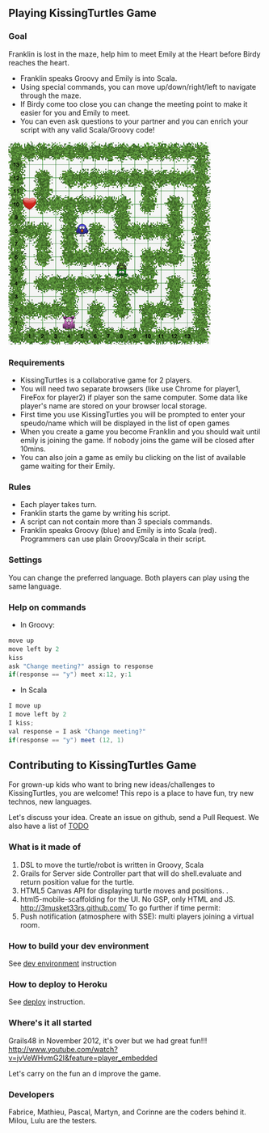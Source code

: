 ## Playing KissingTurtles Game

### Goal

Franklin is lost in the maze, help him to meet Emily at the Heart before Birdy reaches the heart.

* Franklin speaks Groovy and Emily is into Scala.
* Using special commands, you can move up/down/right/left to navigate through the maze.
* If Birdy come too close you can change the meeting point to make it easier for you and Emily to meet.
* You can even ask questions to your partner and you can enrich your script with any valid Scala/Groovy code!

![KissingTurtles](/kissing.png)

### Requirements
* KissingTurtles is a collaborative game for 2 players.
* You will need two separate browsers (like use Chrome for player1, FireFox for player2) if player son the same computer.
Some data like player's name are stored on your browser local storage.
* First time you use KissingTurtles you will be prompted to enter your speudo/name which will be displayed in the list of open games
* When you create a game you become Franklin and you should wait until emily is joining the game. If nobody joins the game will be closed after 10mins.
* You can also join a game as emily bu clicking on the list of available game waiting for their Emily.

### Rules
* Each player takes turn.
* Franklin starts the game by writing his script.
* A script can not contain more than 3 specials commands.
* Franklin speaks Groovy (blue) and Emily is into Scala (red). Programmers can use plain Groovy/Scala in their script.

### Settings
You can change the preferred language. Both players can play using the same language.

### Help on commands

* In Groovy:

```java
move up
move left by 2
kiss
ask "Change meeting?" assign to response 
if(response == "y") meet x:12, y:1 
```

* In Scala

```java
I move up
I move left by 2
I kiss;
val response = I ask "Change meeting?"
if(response == "y") meet (12, 1) 
```

## Contributing to KissingTurtles Game

For grown-up kids who want to bring new ideas/challenges to KissingTurtles, you are welcome! This repo is a place to
have fun, try new technos, new languages.

Let's discuss your idea. Create an issue on github, send a Pull Request. We also have a list of [TODO](https://github.com/corinnekrych/KissingTurtles/blob/master/TODO.md)

### What is it made of

1. DSL to move the turtle/robot is written in Groovy, Scala
2. Grails for Server side Controller part that will do shell.evaluate and return position value for the turtle.
3. HTML5 Canvas API for displaying turtle moves and positions. .
4. html5-mobile-scaffolding for the UI. No GSP, only HTML and JS. http://3musket33rs.github.com/ To go further if time permit:
5. Push notification (atmosphere with SSE): multi players joining a virtual room.

### How to build your dev environment
See [dev environment](https://github.com/corinnekrych/KissingTurtles/blob/master/DEV.md "Deploy to Heroku") instruction

### How to deploy to Heroku
See [deploy](https://github.com/corinnekrych/KissingTurtles/blob/master/DEPLOY.md "Deploy to Heroku") instruction.

### Where's it all started 

Grails48 in November 2012, it's over but we had great fun!!!
http://www.youtube.com/watch?v=jvVeWHvmG2I&feature=player_embedded

Let's carry on the fun an d improve the game.

### Developers
Fabrice, Mathieu, Pascal, Martyn, and Corinne are the coders behind it.
Milou, Lulu are the testers.
